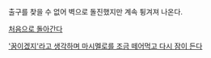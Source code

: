 출구를 찾을 수 없어 벽으로 돌진했지만 계속 튕겨져 나온다.

[처음으로 돌아간다](../marshmallow.md)

['꿈이겠지'라고 생각하며 마시멜로를 조금 떼어먹고 다시 잠이 든다](../../sleep/marshmallow.md)
